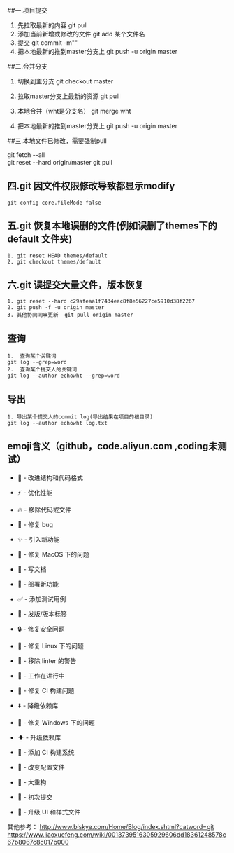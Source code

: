 ##一.项目提交
1. 先拉取最新的内容
git pull
2. 添加当前新增或修改的文件
git add 某个文件名
3. 提交
git commit -m""
4. 把本地最新的推到master分支上 
git push -u origin master


##二.合并分支

1. 切换到主分支
git checkout master

2. 拉取master分支上最新的资源
git pull

3. 本地合并（wht是分支名）
git merge wht

4. 把本地最新的推到master分支上 
git push -u origin master


##三.本地文件已修改，需要强制pull

git fetch --all  
git reset --hard origin/master 
git pull

## 四.git 因文件权限修改导致都显示modify
    git config core.fileMode false
## 五.git 恢复本地误删的文件(例如误删了themes下的default 文件夹)
    1. git reset HEAD themes/default
    2. git checkout themes/default
## 六.git 误提交大量文件，版本恢复
    1. git reset --hard c29afeaa1f7434eac8f8e56227ce5910d38f2267
    2. git push -f -u origin master
    3. 其他协同同事更新  git pull origin master
    
## 查询
    1.  查询某个关键词
    git log --grep=word
    2.  查询某个提交人的关键词
    git log --author echowht --grep=word
## 导出
    1. 导出某个提交人的commit log(导出结果在项目的根目录)
    git log --author echowht log.txt
  
## emoji含义（github，code.aliyun.com ,coding未测试）
-  🎨 - 改进结构和代码格式
-  ⚡️ - 优化性能
-  🔥 - 移除代码或文件
-  🐛 - 修复 bug
-  ✨ - 引入新功能
-  🍎 - 修复 MacOS 下的问题
-  📝 - 写文档
-  🚀 - 部署新功能
 
-  ✅ - 添加测试用例
-  🔖 - 发版/版本标签
-  🔒 - 修复安全问题
-  🐧 - 修复 Linux 下的问题
-  🚨 - 移除 linter 的警告
-  🚧 - 工作在进行中
-  💚 - 修复 CI 构建问题
-  ⬇️ - 降级依赖库

-  🏁 - 修复 Windows 下的问题
-  ⬆️ - 升级依赖库
-  👷 - 添加 CI 构建系统
-  🔧 - 改变配置文件
-  🔨 - 大重构
-  🎉 - 初次提交
-  💄 - 升级 UI 和样式文件

其他参考：
http://www.blskye.com/Home/Blog/index.shtml?catword=git
https://www.liaoxuefeng.com/wiki/0013739516305929606dd18361248578c67b8067c8c017b000